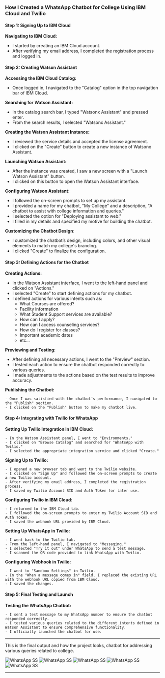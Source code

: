 ### How I Created a WhatsApp Chatbot for College Using IBM Cloud and Twilio

#### Step 1: Signing Up to IBM Cloud

**Navigating to IBM Cloud:**

   - I started by creating an IBM Cloud account.
   - After verifying my email address, I completed the registration process and logged in.

#### Step 2: Creating Watson Assistant

**Accessing the IBM Cloud Catalog:**

   - Once logged in, I navigated to the "Catalog" option in the top navigation bar of IBM Cloud.

**Searching for Watson Assistant:**

   - In the catalog search bar, I typed "Watsonx Assistant" and pressed enter.
   - From the search results, I selected "Watsonx Assistant."

**Creating the Watson Assistant Instance:**

   - I reviewed the service details and accepted the license agreement.
   - I clicked on the "Create" button to create a new instance of Watsonx Assistant.

**Launching Watson Assistant:**

   - After the instance was created, I saw a new screen with a "Launch Watson Assistant" button.
   - I clicked on this button to open the Watson Assistant interface.

**Configuring Watson Assistant:**

   - I followed the on-screen prompts to set up my assistant.
   - I provided a name for my chatbot, "My College" and a description, "A chatbot to assist with college information and queries."
   - I selected the option for "Deploying assistant to web."
   - I filled in my details and specified my motive for building the chatbot.

**Customizing the Chatbot Design:**

   - I customized the chatbot’s design, including colors, and other visual elements to match my college's branding.
   - I clicked "Create" to finalize the configuration.

#### Step 3: Defining Actions for the Chatbot

**Creating Actions:**

   - In the Watson Assistant interface, I went to the left-hand panel and clicked on "Actions."
   - I selected "Create" to start defining actions for my chatbot.
   - I defined actions for various intents such as:
     - What Courses are offered?
     - Facility information
     - What Student Support services are available?
     - How can I apply?
     - How can I access counseling services?
     - How do I register for classes?
     - Important academic dates
     - etc...

**Previewing and Testing:**

   - After defining all necessary actions, I went to the "Preview" section.
   - I tested each action to ensure the chatbot responded correctly to various queries.
   - I made adjustments to the actions based on the test results to improve accuracy.

**Publishing the Chatbot:**

    - Once I was satisfied with the chatbot’s performance, I navigated to the "Publish" section.
    - I clicked on the "Publish" button to make my chatbot live.

#### Step 4: Integrating with Twilio for WhatsApp

**Setting Up Twilio Integration in IBM Cloud:**

    - In the Watson Assistant panel, I went to "Environments."
    - I clicked on "Browse Catalog" and searched for "WhatsApp with Twilio."
    - I selected the appropriate integration service and clicked "Create."

**Signing Up to Twilio:**

    - I opened a new browser tab and went to the Twilio website.
    - I clicked on "Sign Up" and followed the on-screen prompts to create a new Twilio account.
    - After verifying my email address, I completed the registration process.
    - I saved my Twilio Account SID and Auth Token for later use.

**Configuring Twilio in IBM Cloud:**

    - I returned to the IBM Cloud tab.
    - I followed the on-screen prompts to enter my Twilio Account SID and Auth Token.
    - I saved the webhook URL provided by IBM Cloud.

**Setting Up WhatsApp in Twilio:**

    - I went back to the Twilio tab.
    - From the left-hand panel, I navigated to "Messaging."
    - I selected "Try it out" under WhatsApp to send a test message.
    - I scanned the QR code provided to link WhatsApp with Twilio.

**Configuring Webhook in Twilio:**

    - I went to "Sandbox Settings" in Twilio.
    - In the "When a message comes in" field, I replaced the existing URL with the webhook URL copied from IBM Cloud.
    - I saved the changes.

#### Step 5: Final Testing and Launch

**Testing the WhatsApp Chatbot:**

    - I sent a test message to my WhatsApp number to ensure the chatbot responded correctly.
    - I tested various queries related to the different intents defined in Watson Assistant to ensure comprehensive functionality.
    - I officially launched the chatbot for use.

---

This is the final output and how the project looks, chatbot for addressing various queries related to college.

![WhatsApp SS](./whatapp-ss/1.jpg)
![WhatsApp SS](./whatapp-ss/2.jpg)
![WhatsApp SS](./whatapp-ss/3.jpg)
![WhatsApp SS](./whatapp-ss/4.jpg)
![WhatsApp SS](./whatapp-ss/5.jpg)

---
